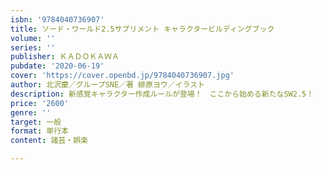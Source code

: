 ```yaml
---
isbn: '9784040736907'
title: ソード・ワールド2.5サプリメント キャラクタービルディングブック
volume: ''
series: ''
publisher: ＫＡＤＯＫＡＷＡ
pubdate: '2020-06-19'
cover: 'https://cover.openbd.jp/9784040736907.jpg'
author: 北沢慶／グループSNE／著 緋原ヨウ／イラスト
description: 新感覚キャラクター作成ルールが登場！　ここから始める新たなSW2.5！
price: '2600'
genre: ''
target: 一般
format: 単行本
content: 諸芸・娯楽

---
```

